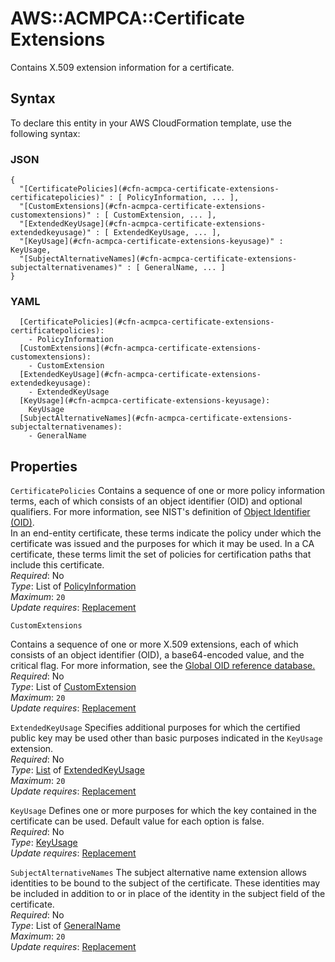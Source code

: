 # AWS::ACMPCA::Certificate Extensions<a name="aws-properties-acmpca-certificate-extensions"></a>

Contains X\.509 extension information for a certificate\.

## Syntax<a name="aws-properties-acmpca-certificate-extensions-syntax"></a>

To declare this entity in your AWS CloudFormation template, use the following syntax:

### JSON<a name="aws-properties-acmpca-certificate-extensions-syntax.json"></a>

```
{
  "[CertificatePolicies](#cfn-acmpca-certificate-extensions-certificatepolicies)" : [ PolicyInformation, ... ],
  "[CustomExtensions](#cfn-acmpca-certificate-extensions-customextensions)" : [ CustomExtension, ... ],
  "[ExtendedKeyUsage](#cfn-acmpca-certificate-extensions-extendedkeyusage)" : [ ExtendedKeyUsage, ... ],
  "[KeyUsage](#cfn-acmpca-certificate-extensions-keyusage)" : KeyUsage,
  "[SubjectAlternativeNames](#cfn-acmpca-certificate-extensions-subjectalternativenames)" : [ GeneralName, ... ]
}
```

### YAML<a name="aws-properties-acmpca-certificate-extensions-syntax.yaml"></a>

```
  [CertificatePolicies](#cfn-acmpca-certificate-extensions-certificatepolicies):
    - PolicyInformation
  [CustomExtensions](#cfn-acmpca-certificate-extensions-customextensions):
    - CustomExtension
  [ExtendedKeyUsage](#cfn-acmpca-certificate-extensions-extendedkeyusage):
    - ExtendedKeyUsage
  [KeyUsage](#cfn-acmpca-certificate-extensions-keyusage):
    KeyUsage
  [SubjectAlternativeNames](#cfn-acmpca-certificate-extensions-subjectalternativenames):
    - GeneralName
```

## Properties<a name="aws-properties-acmpca-certificate-extensions-properties"></a>

`CertificatePolicies` <a name="cfn-acmpca-certificate-extensions-certificatepolicies"></a>
Contains a sequence of one or more policy information terms, each of which consists of an object identifier \(OID\) and optional qualifiers\. For more information, see NIST's definition of [Object Identifier \(OID\)](https://csrc.nist.gov/glossary/term/Object_Identifier)\.  
In an end\-entity certificate, these terms indicate the policy under which the certificate was issued and the purposes for which it may be used\. In a CA certificate, these terms limit the set of policies for certification paths that include this certificate\.  
_Required_: No  
_Type_: List of [PolicyInformation](aws-properties-acmpca-certificate-policyinformation.md)  
_Maximum_: `20`  
_Update requires_: [Replacement](https://docs.aws.amazon.com/AWSCloudFormation/latest/UserGuide/using-cfn-updating-stacks-update-behaviors.html#update-replacement)

`CustomExtensions` <a name="cfn-acmpca-certificate-extensions-customextensions"></a>

Contains a sequence of one or more X\.509 extensions, each of which consists of an object identifier \(OID\), a base64\-encoded value, and the critical flag\. For more information, see the [Global OID reference database\.](https://oidref.com/2.5.29)  
_Required_: No  
_Type_: List of [CustomExtension](aws-properties-acmpca-certificate-customextension.md)  
_Maximum_: `20`  
_Update requires_: [Replacement](https://docs.aws.amazon.com/AWSCloudFormation/latest/UserGuide/using-cfn-updating-stacks-update-behaviors.html#update-replacement)

`ExtendedKeyUsage` <a name="cfn-acmpca-certificate-extensions-extendedkeyusage"></a>
Specifies additional purposes for which the certified public key may be used other than basic purposes indicated in the `KeyUsage` extension\.  
_Required_: No  
_Type_: [List](aws-properties-acmpca-certificate-extendedkeyusage.md) of [ExtendedKeyUsage](aws-properties-acmpca-certificate-extendedkeyusage.md)  
_Maximum_: `20`  
_Update requires_: [Replacement](https://docs.aws.amazon.com/AWSCloudFormation/latest/UserGuide/using-cfn-updating-stacks-update-behaviors.html#update-replacement)

`KeyUsage` <a name="cfn-acmpca-certificate-extensions-keyusage"></a>
Defines one or more purposes for which the key contained in the certificate can be used\. Default value for each option is false\.  
_Required_: No  
_Type_: [KeyUsage](aws-properties-acmpca-certificate-keyusage.md)  
_Update requires_: [Replacement](https://docs.aws.amazon.com/AWSCloudFormation/latest/UserGuide/using-cfn-updating-stacks-update-behaviors.html#update-replacement)

`SubjectAlternativeNames` <a name="cfn-acmpca-certificate-extensions-subjectalternativenames"></a>
The subject alternative name extension allows identities to be bound to the subject of the certificate\. These identities may be included in addition to or in place of the identity in the subject field of the certificate\.  
_Required_: No  
_Type_: List of [GeneralName](aws-properties-acmpca-certificate-generalname.md)  
_Maximum_: `20`  
_Update requires_: [Replacement](https://docs.aws.amazon.com/AWSCloudFormation/latest/UserGuide/using-cfn-updating-stacks-update-behaviors.html#update-replacement)

